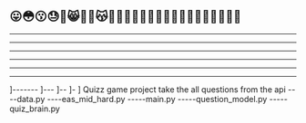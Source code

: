 😛😳😗😓🙉😸🙈🙊😽💀💢💥✨💏👫👄👃👀👛👛🗼🔮🔮🎄🎅👻
--------------------------------------------------
-------------------------------------------------
--------------------------------------------
---------------------------------------
-----------------------------
-----------------------
------------
]-------
]---
]--
]-
]
Quizz game project take the all questions from the api 
----data.py
----eas_mid_hard.py
-----main.py
-----question_model.py
-----quiz_brain.py
